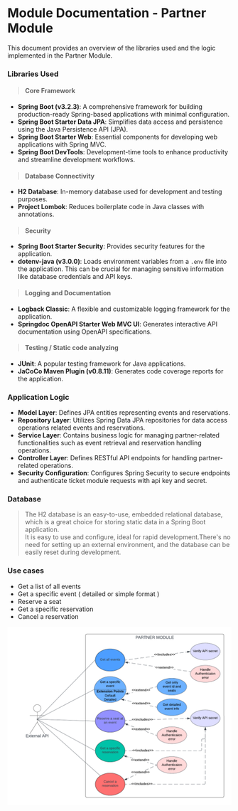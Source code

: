 # Module Documentation - Partner Module
This document provides an overview of the libraries used and the logic implemented in the Partner Module.

### Libraries Used

> #### Core Framework
- **Spring Boot (v3.2.3)**: A comprehensive framework for building production-ready Spring-based applications with minimal configuration.
- **Spring Boot Starter Data JPA**: Simplifies data access and persistence using the Java Persistence API (JPA).
- **Spring Boot Starter Web**: Essential components for developing web applications with Spring MVC.
- **Spring Boot DevTools**: Development-time tools to enhance productivity and streamline development workflows.

> #### Database Connectivity
- **H2 Database**: In-memory database used for development and testing purposes.
- **Project Lombok**: Reduces boilerplate code in Java classes with annotations.

> #### Security
- **Spring Boot Starter Security**: Provides security features for the application.
- **dotenv-java (v3.0.0)**: Loads environment variables from a `.env` file into the application. This can be crucial for managing sensitive information like database credentials and API keys.

> #### Logging and Documentation
- **Logback Classic**: A flexible and customizable logging framework for the application.
- **Springdoc OpenAPI Starter Web MVC UI**: Generates interactive API documentation using OpenAPI specifications.

> #### Testing / Static code analyzing
- **JUnit**: A popular testing framework for Java applications.
- **JaCoCo Maven Plugin (v0.8.11)**: Generates code coverage reports for the application.


### Application Logic

- **Model Layer**: Defines JPA entities representing events and reservations.
- **Repository Layer**: Utilizes Spring Data JPA repositories for data access operations related events and reservations.
- **Service Layer**: Contains business logic for managing partner-related functionalities such as event retrieval and reservation handling operations.
- **Controller Layer**: Defines RESTful API endpoints for handling partner-related operations.
- **Security Configuration**: Configures Spring Security to secure endpoints and authenticate ticket module requests with api key and secret.

### Database
> The H2 database is an easy-to-use, embedded relational database, which is a great choice for storing static data in a Spring Boot application.<br>
> It is easy to use and configure, ideal for rapid development.There's no need for setting up an external environment, and the database can be easily reset during development.

### Use cases

- Get a list of all events
- Get a specific event ( detailed or simple format )
- Reserve a seat
- Get a specific reservation
- Cancel a reservation
  
![UML - UseCase - Partner module.png](..%2Fuml%2FUseCase%2FUML%20-%20UseCase%20-%20Partner%20module.png)